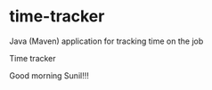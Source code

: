 # time-tracker
Java (Maven) application for tracking time on the job

Time tracker

Good morning Sunil!!!
